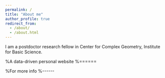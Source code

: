 ```yaml
---
permalink: /
title: "About me"
author_profile: true
redirect_from: 
  - /about/
  - /about.html
---
```

I am a postdoctor research fellow in Center for Complex Geometry, Institute for Basic Science. 

%A data-driven personal website
%======







%For more info
%------

